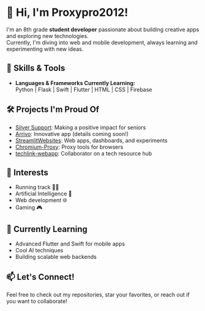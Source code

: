 # 👋 Hi, I'm Proxypro2012!

I'm an 8th grade **student developer** passionate about building creative apps and exploring new technologies.  
Currently, I'm diving into web and mobile development, always learning and experimenting with new ideas.

## 🚀 Skills & Tools

- **Languages & Frameworks Currently Learning:**  
  Python | Flask | Swift | Flutter | HTML | CSS | Firebase

## 🛠️ Projects I'm Proud Of

- [Silver Support](https://github.com/Proxypro2012/silver-support-website): Making a positive impact for seniors  
- [Arrivo](#): Innovative app (details coming soon!)
- [StreamlitWebsites](https://github.com/Proxypro2012/StreamlitWebsites): Web apps, dashboards, and experiments  
- [Chromium-Proxy](https://github.com/Proxypro2012/Chromium-Proxy): Proxy tools for browsers  
- [techlink-webapp](https://github.com/nishadbasrur/techlink-webapp): Collaborator on a tech resource hub

## 🎯 Interests

- Running track 🏃‍♂️
- Artificial Intelligence 🤖
- Web development 🌐
- Gaming 🎮

## 🌱 Currently Learning

- Advanced Flutter and Swift for mobile apps
- Cool AI techniques  
- Building scalable web backends

## 📫 Let's Connect!

Feel free to check out my repositories, star your favorites, or reach out if you want to collaborate!
